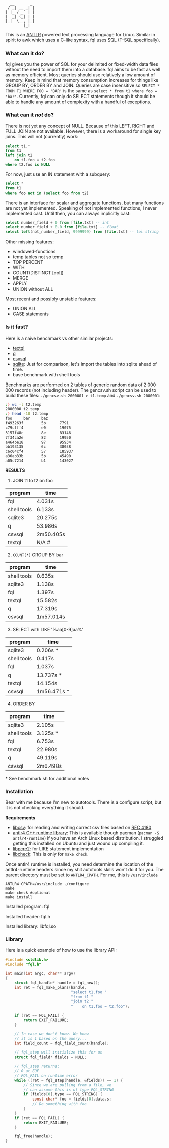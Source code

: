 ```
  __       _
 / _| __ _| |
| |_ / _` | |
|  _| (_| | |
|_|  \__, |_|
        |_|
```
This is an [ANTLR](https://www.antlr.org/) powered text processing language for Linux.  Similar in spirit to awk which uses a C-like syntax, fql uses SQL (T-SQL specifically).


### What can it do?

fql gives you the power of SQL for your delimited or fixed-width data files without the need to import them into a database.  fql aims to be fast as well as memory efficient.  Most queries should use relatively a low amount of memory. Keep in mind that memory consumption increases for things like GROUP BY, ORDER BY and JOIN. Queries are case insensitive so `SELECT * FROM T1 WHERE FOO = 'BAR'` is the same as `select * from t1 where foo = 'bar'`. Currently, fql can only do SELECT statements though it should be able to handle any amount of complexity with a handful of exceptions.

### What can it *not* do?

There is not yet any concept of NULL.  Because of this LEFT, RIGHT and FULL JOIN are not available.  However, there is a workaround for single key joins.  This will not (currently) work:

```sql
select t1.*
from t1
left join t2
	on t1.foo = t2.foo
where t2.foo is NULL
```

For now, just use an IN statement with a subquery:

```sql
select *
from t1
where foo not in (select foo from t2)
```

There is an interface for scalar and aggregate functions, but many functions are not yet implemented. Speaking of not implemented functions, I never implemented cast. Until then, you can always implicitly cast:

```sql
select number_field + 0 from [file.txt] -- int
select number_field + 0.0 from [file.txt] -- float
select left(not_number_field, 9999999) from [file.txt] -- lol string
```

Other missing features:
- windowed-functions
- temp tables not so temp
- TOP PERCENT
- WITH
- COUNT(DISTINCT [col])
- MERGE
- APPLY
- UNION without ALL

Most recent and possibly unstable features:
- UNION ALL
- CASE statements

### Is it fast?

Here is a naive benchmark vs other similar projects:
- [textql](https://github.com/dinedal/textql)
- [q](http://harelba.github.io/q)
- [csvsql](https://csvkit.readthedocs.io/en/latest/scripts/csvsql.html)
- [sqlite](https://www.sqlite.org/index.html): Just for comparison, let's import the tables into sqlite ahead of time.
- base benchmark with shell tools


Benchmarks are performed on 2 tables of generic random data of 2 000 000 records (not including header).  The gencsv.sh script can be used to build these files: `./gencsv.sh 2000001 > t1.temp` and `./gencsv.sh 2000001`:

```sh
:) wc -l t2.temp
2000000 t2.temp
:) head -10 t2.temp
foo     bar     baz
f493263f        5b      7791
c79cfff4        e0      19075
3157f48c        8e      83146
7f34ca2e        82      19950
a464be18        97      95934
bb193135        6c      38038
c6c04cf4        57      185937
a36ab33b        5b      45490
a05c7214        b1      143027
```

**RESULTS**

1. JOIN t1 to t2 on foo

program|time
---|---
fql|4.031s
shell tools|6.133s
sqlite3|20.275s
q|53.986s
csvsql|2m50.405s
textql|N/A #

2. `COUNT(*)` GROUP BY bar

program|time
---|---
shell tools|0.635s
sqlite3|1.138s
fql|1.397s
textql|15.582s
q|17.319s
csvsql|1m57.014s


3. SELECT with LIKE '%aa[0-9]aa%'

program|time
---|---
sqlite3|0.206s *
shell tools|0.417s
fql|1.037s
q|13.737s *
textql|14.154s
csvsql|1m56.471s *


4. ORDER BY

program|time
---|---
sqlite3|2.105s
shell tools|3.125s *
fql|6.753s
textql|22.980s
q|49.119s
csvsql|2m6.498s

\* See benchmark.sh for additional notes

### Installation
Bear with me because I'm new to autotools.  There is a configure script, but it is not checking everything it should.

**Requirements**
- [libcsv](https://github.com/jasonKercher/libcsv): for reading and writing correct csv files based on [RFC 4180](https://www.ietf.org/rfc/rfc4180.txt)
- [antlr4 C++ runtime library](https://github.com/antlr/antlr4/tree/master/runtime/Cpp): This is available though pacman (`pacman -S antlr4-runtime`) if you have an Arch Linux based distribution.  I struggled getting this installed on Ubuntu and just wound up compiling it.
- [libpcre2](https://www.pcre.org/): for LIKE statement implementation
- [libcheck](https://github.com/libcheck/check): This is only for `make check`.

Once antlr4 runtime is installed, you need determine the location of the antlr4-runtime headers since my shit autotools skills won't do it for you.  The parent directory must be set to `ANTLR4_CPATH`.  For me, this is `/usr/include`
```
ANTLR4_CPATH=/usr/include ./configure
make
make check #optional
make install
```

Installed program: fql

Installed header: fql.h

Installed library: libfql.so

### Library

Here is a quick example of how to use the library API:

```c
#include <stdlib.h>
#include "fql.h"

int main(int argc, char** argv)
{
	struct fql_handle* handle = fql_new();
	int ret = fql_make_plans(handle,
	                         "select t1.foo "
	                         "from t1 "
	                         "join t2 "
	                         "    on t1.foo = t2.foo");

	if (ret == FQL_FAIL) {
		return EXIT_FAILURE;
	}

	// In case we don't know. We know
	// it is 1 based on the query...
	int field_count = fql_field_count(handle);

	// fql_step will initialize this for us
	struct fql_field* fields = NULL;

	// fql_step returns:
	// 0 at EOF
	// FQL_FAIL on runtime error
	while ((ret = fql_step(handle, &fields)) == 1) {
		// Since we are pulling from a file, we
		// can assume this is of type FQL_STRING
		if (fields[0].type == FQL_STRING) {
			const char* foo = fields[0].data.s;
			// Do something with foo
		}
	}
	if (ret == FQL_FAIL) {
		return EXIT_FAILURE;
	}

	fql_free(handle);
}
```





